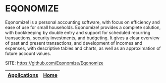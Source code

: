 # EQONOMIZE

 Eqonomize! is a personal accounting software, with focus on efficiency and ease of use for small households. Eqonomize!  provides a complete solution, with bookkeeping by double  entry and support for scheduled recurring transactions,  security investments, and budgeting. It gives a clear  overview of past and present transactions, and development  of incomes and expenses, with descriptive tables and charts,  as well as an approximation of future account values.
 
 SITE: https://github.com/Eqonomize/Eqonomize

 | [Applications](https://portable-linux-apps.github.io/apps.html) | [Home](https://portable-linux-apps.github.io)
 | --- | --- |
